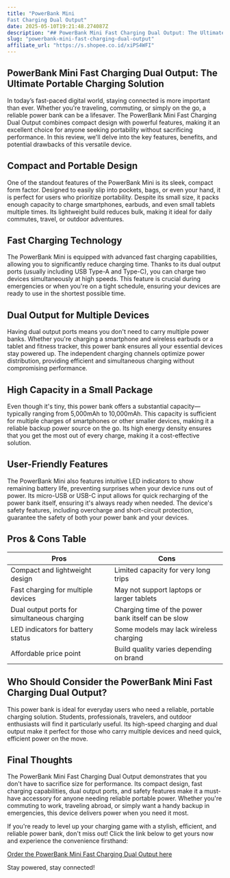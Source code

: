 ```yaml
---
title: "PowerBank Mini
Fast Charging Dual Output"
date: 2025-05-10T19:21:48.274087Z
description: "## PowerBank Mini Fast Charging Dual Output: The Ultimate Portable Charging Solution..."
slug: "powerbank-mini-fast-charging-dual-output"
affiliate_url: "https://s.shopee.co.id/xiPS4WFI"
---
```

## PowerBank Mini Fast Charging Dual Output: The Ultimate Portable Charging Solution

In today’s fast-paced digital world, staying connected is more important than ever. Whether you're traveling, commuting, or simply on the go, a reliable power bank can be a lifesaver. The PowerBank Mini Fast Charging Dual Output combines compact design with powerful features, making it an excellent choice for anyone seeking portability without sacrificing performance. In this review, we'll delve into the key features, benefits, and potential drawbacks of this versatile device.

## Compact and Portable Design

One of the standout features of the PowerBank Mini is its sleek, compact form factor. Designed to easily slip into pockets, bags, or even your hand, it is perfect for users who prioritize portability. Despite its small size, it packs enough capacity to charge smartphones, earbuds, and even small tablets multiple times. Its lightweight build reduces bulk, making it ideal for daily commutes, travel, or outdoor adventures.

## Fast Charging Technology

The PowerBank Mini is equipped with advanced fast charging capabilities, allowing you to significantly reduce charging time. Thanks to its dual output ports (usually including USB Type-A and Type-C), you can charge two devices simultaneously at high speeds. This feature is crucial during emergencies or when you're on a tight schedule, ensuring your devices are ready to use in the shortest possible time.

## Dual Output for Multiple Devices

Having dual output ports means you don't need to carry multiple power banks. Whether you're charging a smartphone and wireless earbuds or a tablet and fitness tracker, this power bank ensures all your essential devices stay powered up. The independent charging channels optimize power distribution, providing efficient and simultaneous charging without compromising performance.

## High Capacity in a Small Package

Even though it's tiny, this power bank offers a substantial capacity—typically ranging from 5,000mAh to 10,000mAh. This capacity is sufficient for multiple charges of smartphones or other smaller devices, making it a reliable backup power source on the go. Its high energy density ensures that you get the most out of every charge, making it a cost-effective solution.

## User-Friendly Features

The PowerBank Mini also features intuitive LED indicators to show remaining battery life, preventing surprises when your device runs out of power. Its micro-USB or USB-C input allows for quick recharging of the power bank itself, ensuring it's always ready when needed. The device's safety features, including overcharge and short-circuit protection, guarantee the safety of both your power bank and your devices.

## Pros & Cons Table

| Pros | Cons |
| --- | --- |
| Compact and lightweight design | Limited capacity for very long trips |
| Fast charging for multiple devices | May not support laptops or larger tablets |
| Dual output ports for simultaneous charging | Charging time of the power bank itself can be slow |
| LED indicators for battery status | Some models may lack wireless charging |
| Affordable price point | Build quality varies depending on brand |

## Who Should Consider the PowerBank Mini Fast Charging Dual Output?

This power bank is ideal for everyday users who need a reliable, portable charging solution. Students, professionals, travelers, and outdoor enthusiasts will find it particularly useful. Its high-speed charging and dual output make it perfect for those who carry multiple devices and need quick, efficient power on the move.

## Final Thoughts

The PowerBank Mini Fast Charging Dual Output demonstrates that you don't have to sacrifice size for performance. Its compact design, fast charging capabilities, dual output ports, and safety features make it a must-have accessory for anyone needing reliable portable power. Whether you're commuting to work, traveling abroad, or simply want a handy backup in emergencies, this device delivers power when you need it most.

If you're ready to level up your charging game with a stylish, efficient, and reliable power bank, don't miss out! Click the link below to get yours now and experience the convenience firsthand:

[Order the PowerBank Mini Fast Charging Dual Output here](https://s.shopee.co.id/xiPS4WFI)

Stay powered, stay connected!